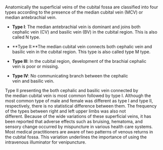 Anatomically the superficial veins of the cubital fossa are classified into four types according to the presence of the median cubital vein (MCV) or median antebrachial vein.

- **Type I**: The median antebrachial vein is dominant and joins both cephalic vein (CV) and basilic vein (BV) in the cubital region. This is also called N type.

- **Type II:**The median cubital vein connects both cephalic vein and basilic vein in the cubital region. This type is also called type M type.

- **Type III**: In the cubital region, development of the brachial cephalic vein is poor or missing.

- **Type IV**: No communicating branch between the cephalic vein and basilic vein.

Type II presenting the both cephalic and basilic vein connected by the median cubital vein is most common followed by type I. Although the most common type of male and female was different as type I and type II, respectively, there is no statistical difference between them. The frequency of the types between right and left upper limbs was also not different. Because of the wide variations of these superficial veins, it has been reported that adverse effects such as bruising, hematoma, and sensory change occurred by mispuncture in various health care systems. Most medical practitioners are aware of two patterns of venous returns in the cubital fossa. This variation underlines the importance of using the intravenous illuminator for venipuncture.